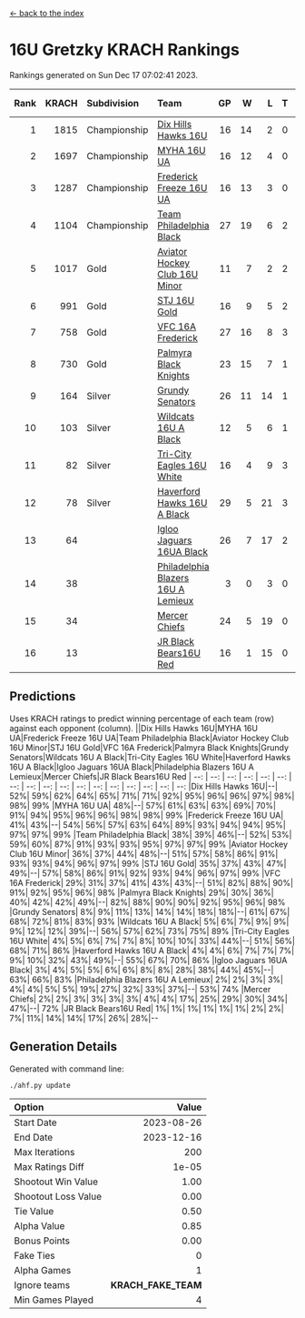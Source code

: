 [<- back to the index](readme.md)
# 16U Gretzky KRACH Rankings
Rankings generated on Sun Dec 17 07:02:41 2023.

Rank|KRACH|Subdivision|Team|GP|W|L|T|OTW|OTL|SoS|Exp Wins|Win Diff
---:|---:|:---|:---|---:|---:|---:|---:|---:|---:|---:|---:|---:
1|1815|Championship|[Dix Hills Hawks 16U](https://gamesheetstats.com/seasons/3659/teams/140688/schedule)|16|14|2|0|1|0|351|14.8|-0.0
2|1697|Championship|[MYHA 16U UA](https://gamesheetstats.com/seasons/3659/teams/140695/schedule)|16|12|4|0|2|1|650|12.8|-0.0
3|1287|Championship|[Frederick Freeze 16U UA](https://gamesheetstats.com/seasons/3659/teams/140689/schedule)|16|13|3|0|0|0|365|13.9|0.0
4|1104|Championship|[Team Philadelphia Black](https://gamesheetstats.com/seasons/3659/teams/140698/schedule)|27|19|6|2|1|1|561|20.8|-0.0
5|1017|Gold|[Aviator Hockey Club 16U Minor](https://gamesheetstats.com/seasons/3659/teams/140687/schedule)|11|7|2|2|2|1|549|8.9|0.0
6|991|Gold|[STJ 16U Gold](https://gamesheetstats.com/seasons/3659/teams/140697/schedule)|16|9|5|2|1|0|706|10.8|-0.0
7|758|Gold|[VFC 16A Frederick](https://gamesheetstats.com/seasons/3659/teams/140700/schedule)|27|16|8|3|0|2|672|18.3|-0.0
8|730|Gold|[Palmyra Black Knights](https://gamesheetstats.com/seasons/3659/teams/140696/schedule)|23|15|7|1|2|0|584|16.4|0.0
9|164|Silver|[Grundy Senators](https://gamesheetstats.com/seasons/3659/teams/140690/schedule)|26|11|14|1|0|0|572|12.4|0.0
10|103|Silver|[Wildcats 16U A Black](https://gamesheetstats.com/seasons/3659/teams/140725/schedule)|12|5|6|1|0|0|422|6.4|0.0
11|82|Silver|[Tri-City Eagles 16U White](https://gamesheetstats.com/seasons/3659/teams/140699/schedule)|16|4|9|3|0|1|364|6.4|0.0
12|78|Silver|[Haverford Hawks 16U A Black](https://gamesheetstats.com/seasons/3659/teams/140691/schedule)|29|5|21|3|0|1|748|7.4|0.0
13|64||[Igloo Jaguars 16UA Black](https://gamesheetstats.com/seasons/3659/teams/140692/schedule)|26|7|17|2|0|3|629|8.9|0.0
14|38||[Philadelphia Blazers 16U A Lemieux](https://gamesheetstats.com/seasons/3659/teams/140717/schedule)|3|0|3|0|0|0|652|0.9|0.0
15|34||[Mercer Chiefs](https://gamesheetstats.com/seasons/3659/teams/140694/schedule)|24|5|19|0|1|0|679|5.9|0.0
16|13||[JR Black Bears16U Red](https://gamesheetstats.com/seasons/3659/teams/140693/schedule)|16|1|15|0|0|0|381|1.9|0.0

## Predictions
Uses KRACH ratings to predict winning percentage of each team (row) against each opponent (column).
||Dix Hills Hawks 16U|MYHA 16U UA|Frederick Freeze 16U UA|Team Philadelphia Black|Aviator Hockey Club 16U Minor|STJ 16U Gold|VFC 16A Frederick|Palmyra Black Knights|Grundy Senators|Wildcats 16U A Black|Tri-City Eagles 16U White|Haverford Hawks 16U A Black|Igloo Jaguars 16UA Black|Philadelphia Blazers 16U A Lemieux|Mercer Chiefs|JR Black Bears16U Red
| --: | --: | --: | --: | --: | --: | --: | --: | --: | --: | --: | --: | --: | --: | --: | --: | --: 
|Dix Hills Hawks 16U|--| 52%| 59%| 62%| 64%| 65%| 71%| 71%| 92%| 95%| 96%| 96%| 97%| 98%| 98%| 99%
|MYHA 16U UA| 48%|--| 57%| 61%| 63%| 63%| 69%| 70%| 91%| 94%| 95%| 96%| 96%| 98%| 98%| 99%
|Frederick Freeze 16U UA| 41%| 43%|--| 54%| 56%| 57%| 63%| 64%| 89%| 93%| 94%| 94%| 95%| 97%| 97%| 99%
|Team Philadelphia Black| 38%| 39%| 46%|--| 52%| 53%| 59%| 60%| 87%| 91%| 93%| 93%| 95%| 97%| 97%| 99%
|Aviator Hockey Club 16U Minor| 36%| 37%| 44%| 48%|--| 51%| 57%| 58%| 86%| 91%| 93%| 93%| 94%| 96%| 97%| 99%
|STJ 16U Gold| 35%| 37%| 43%| 47%| 49%|--| 57%| 58%| 86%| 91%| 92%| 93%| 94%| 96%| 97%| 99%
|VFC 16A Frederick| 29%| 31%| 37%| 41%| 43%| 43%|--| 51%| 82%| 88%| 90%| 91%| 92%| 95%| 96%| 98%
|Palmyra Black Knights| 29%| 30%| 36%| 40%| 42%| 42%| 49%|--| 82%| 88%| 90%| 90%| 92%| 95%| 96%| 98%
|Grundy Senators|  8%|  9%| 11%| 13%| 14%| 14%| 18%| 18%|--| 61%| 67%| 68%| 72%| 81%| 83%| 93%
|Wildcats 16U A Black|  5%|  6%|  7%|  9%|  9%|  9%| 12%| 12%| 39%|--| 56%| 57%| 62%| 73%| 75%| 89%
|Tri-City Eagles 16U White|  4%|  5%|  6%|  7%|  7%|  8%| 10%| 10%| 33%| 44%|--| 51%| 56%| 68%| 71%| 86%
|Haverford Hawks 16U A Black|  4%|  4%|  6%|  7%|  7%|  7%|  9%| 10%| 32%| 43%| 49%|--| 55%| 67%| 70%| 86%
|Igloo Jaguars 16UA Black|  3%|  4%|  5%|  5%|  6%|  6%|  8%|  8%| 28%| 38%| 44%| 45%|--| 63%| 66%| 83%
|Philadelphia Blazers 16U A Lemieux|  2%|  2%|  3%|  3%|  4%|  4%|  5%|  5%| 19%| 27%| 32%| 33%| 37%|--| 53%| 74%
|Mercer Chiefs|  2%|  2%|  3%|  3%|  3%|  3%|  4%|  4%| 17%| 25%| 29%| 30%| 34%| 47%|--| 72%
|JR Black Bears16U Red|  1%|  1%|  1%|  1%|  1%|  1%|  2%|  2%|  7%| 11%| 14%| 14%| 17%| 26%| 28%|--

## Generation Details

Generated with command line:
```
./ahf.py update
```

| Option | Value |
| :----- | ----: |
| Start Date | 2023-08-26 |
| End Date | 2023-12-16 |
| Max Iterations | 200 |
| Max Ratings Diff | 1e-05 |
| Shootout Win Value | 1.00 |
| Shootout Loss Value | 0.00 |
| Tie Value | 0.50 |
| Alpha Value | 0.85 |
| Bonus Points | 0.00 |
| Fake Ties | 0 |
| Alpha Games | 1 |
| Ignore teams | __KRACH_FAKE_TEAM__ |
| Min Games Played | 4 |

